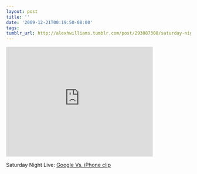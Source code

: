 ```yaml
---
layout: post
title: ''
date: '2009-12-21T00:19:50-08:00'
tags: 
tumblr_url: http://alexhwilliams.tumblr.com/post/293087308/saturday-night-live-google-vs-iphone-clip
---
```

<iframe width="400" height="300" src="http://www.youtube.com/embed/NmgKDvWdi6o?wmode=transparent&autohide=1&egm=0&hd=1&iv_load_policy=3&modestbranding=1&rel=0&showinfo=0&showsearch=0" frameborder="0" allowfullscreen></iframe><br/><p>Saturday Night Live: <a href="http://www.youtube.com/watch?v=NmgKDvWdi6o&amp;feature=player_embedded">Google Vs. iPhone clip</a></p>
